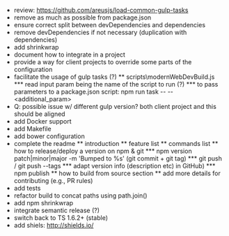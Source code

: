 * review: https://github.com/areusjs/load-common-gulp-tasks
* remove as much as possible from package.json
* ensure correct split between devDependencies and dependencies
* remove devDependencies if not necessary (duplication with dependencies)
* add shrinkwrap
* document how to integrate in a project
* provide a way for client projects to override some parts of the configuration
* facilitate the usage of gulp tasks (?)
** scripts\modernWebDevBuild.js
*** read input param being the name of the script to run (?)
*** to pass parameters to a package.json script: npm run task -- --<additional_param>
* Q: possible issue w/ different gulp version? both client project and this should be aligned
* add Docker support
* add Makefile
* add bower configuration
* complete the readme
** introduction
** feature list
** commands list
** how to release/deploy a version on npm & git
*** npm version patch|minor|major -m 'Bumped to %s' (git commit + git tag)
*** git push / git push --tags
*** adapt version info (description etc) in GitHub)
*** npm publish
** how to build from source section
** add more details for contributing (e.g., PR rules)
* add tests
* refactor build to concat paths using  path.join()
* add npm shrinkwrap
* integrate semantic release (?)
* switch back to TS 1.6.2+ (stable)
* add shiels: http://shields.io/

